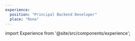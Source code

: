 ```yaml
---
experience:
  position: "Principal Backend Developer"
  place: "Rona"
---
```


import Experience from '@site/src/components/experience';

<Experience position={frontMatter.experience.position}  place={frontMatter.experience.place} />